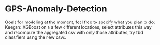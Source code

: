 # GPS-Anomaly-Detection
Goals for modeling at the moment,  feel free to specify what you plan to do: <br>
Keegan: XGBoost on a a few different locations, select attributes this way and recompute the aggregated csv with only those attributes; try tbd classifiers using the new csvs. <br>
